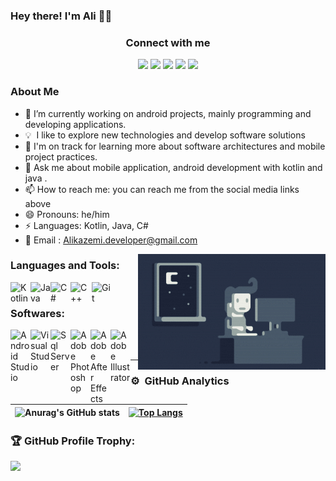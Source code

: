 ### Hey there! I'm Ali 👋😃

<h3 align="center">Connect with me</h3>
<p align="center">
  <a href= "https://www.linkedin.com/in/alikazemi-developer/"><img src="https://img.icons8.com/dusk/48/000000/linkedin.png"/></a>
  <a href= ""><img src="https://img.icons8.com/dusk/48/000000/medium-new.png"/></a>
  <a href= ""><img src="https://img.icons8.com/dusk/48/000000/twitter.png"/></a>
  <a href= "https://www.instagram.com/artinsoft.official/"><img src="https://user-images.githubusercontent.com/73734233/157426490-088c7bee-9979-4bd6-b31a-575f50c6a097.png"/></a>
  <a href= "https://www.youtube.com/channel/UCbZqJMtwXIlNzUEO6YBtaKw"><img src="https://img.icons8.com/dusk/48/000000/youtube--v2.png"/></a>
</p>

### About Me

- 🔭 I’m currently working on android projects, mainly programming and developing applications.
- 💡 &nbsp;I like to explore new technologies and develop software solutions
- 🌱 I'm on track for learning more about software architectures and mobile project practices.
- 💬 Ask me about mobile application, android development with kotlin and java .
- 📫 How to reach me: you can reach me from the social media links above
- 😄 Pronouns: he/him
- ⚡ Languages: Kotlin, Java, C#
- :e-mail:   Email : Alikazemi.developer@gmail.com


<img alt="Night Coding" src="https://raw.githubusercontent.com/AVS1508/AVS1508/3907063ac5b2da8f1ef395656e7a15a50a76d7f9/assets/Night-Coding.gif" align="right"/>

### Languages and Tools:


<img align="left" alt="Kotlin" width="32px" src="https://user-images.githubusercontent.com/73734233/157434255-074c4ce9-2014-43b9-8d42-5eec7d98e23c.png"/>
<img align="left" alt="Java" width="32px" src="https://user-images.githubusercontent.com/73734233/157434330-82f74439-4ccf-440b-83ee-7d22fc95645b.png"/>
<img align="left" alt="C#" width="32px" src="https://user-images.githubusercontent.com/73734233/157434393-ef62b9a1-a54a-4295-8ad0-54474186ebad.png"/>
<img align="left" alt="C++" width="34px" src="https://user-images.githubusercontent.com/73734233/157434457-c4392dd5-d58b-4a1a-ad2b-1c66a85d5c0d.png"/>
<img align="left" alt="Git" width="32px" src="https://user-images.githubusercontent.com/73734233/157434526-65aa7b49-17da-48cf-96f2-48a8064a28b4.png"/>

<br />



### Softwares:

<img align="left" alt="Android Studio" width="32px" src="https://user-images.githubusercontent.com/73734233/157431025-00b5c7f3-c299-4ce6-9659-dd5b0ee35042.png" />
<img align="left" alt="Visual Studio" width="32px" src="https://user-images.githubusercontent.com/73734233/157431413-232dce0e-744b-4986-832d-2f84e790c85a.png"/>
<img align="left" alt="Sql Server" width="32px" src="https://user-images.githubusercontent.com/73734233/157431779-954ae2dd-ad6d-4ff3-ad56-8dc4a1b493e6.png"/>
<img align="left" alt="Adobe Photoshop" width="32px" src="https://user-images.githubusercontent.com/73734233/157431861-7094b31f-e21f-4b48-add3-466f8315c543.png"/>
<img align="left" alt="Adobe After Effects" width="32px" src="https://user-images.githubusercontent.com/73734233/157432023-5f130315-f380-413b-bdd8-d70a094d66c9.png"/>
<img align="left" alt="Adobe Illustrator" width="32px" src="https://user-images.githubusercontent.com/73734233/157432999-d72c072c-d6e1-4201-8512-1d948198510a.png"/>


<br />
<br />

---

 ### ⚙️ &nbsp;GitHub Analytics
|![Anurag's GitHub stats](https://github-readme-stats.vercel.app/api?username=Ali-Kazemii&show_icons=true&theme=codeSTACKr )|[![Top Langs](https://github-readme-stats.vercel.app/api/top-langs/?username=Ali-Kazemii&layout=compact&show_icons=true&theme=codeSTACKr )](https://github.com/anuraghazra/github-readme-stats)|
------------- | -------------

### 🏆 GitHub Profile Trophy:
<a href="https://github.com/ryo-ma/github-profile-trophy">
  <img width=800 src="https://github-profile-trophy.vercel.app/?username=ali-kazemii&column=8&theme=darkhub&no-frame=true&no-bg=true"/>
</a>
